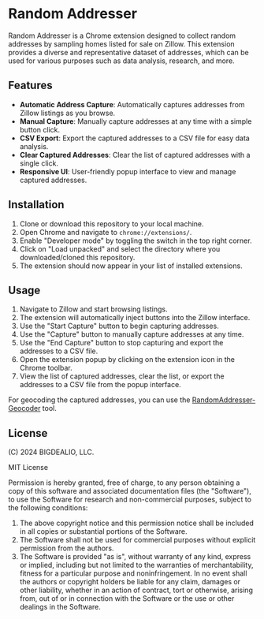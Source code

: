 # Random Addresser

Random Addresser is a Chrome extension designed to collect random addresses by sampling homes listed for sale on Zillow. This extension provides a diverse and representative dataset of addresses, which can be used for various purposes such as data analysis, research, and more.

## Features

- **Automatic Address Capture**: Automatically captures addresses from Zillow listings as you browse.
- **Manual Capture**: Manually capture addresses at any time with a simple button click.
- **CSV Export**: Export the captured addresses to a CSV file for easy data analysis.
- **Clear Captured Addresses**: Clear the list of captured addresses with a single click.
- **Responsive UI**: User-friendly popup interface to view and manage captured addresses.

## Installation

1. Clone or download this repository to your local machine.
2. Open Chrome and navigate to `chrome://extensions/`.
3. Enable "Developer mode" by toggling the switch in the top right corner.
4. Click on "Load unpacked" and select the directory where you downloaded/cloned this repository.
5. The extension should now appear in your list of installed extensions.

## Usage

1. Navigate to Zillow and start browsing listings.
2. The extension will automatically inject buttons into the Zillow interface.
3. Use the "Start Capture" button to begin capturing addresses.
4. Use the "Capture" button to manually capture addresses at any time.
5. Use the "End Capture" button to stop capturing and export the addresses to a CSV file.
6. Open the extension popup by clicking on the extension icon in the Chrome toolbar.
7. View the list of captured addresses, clear the list, or export the addresses to a CSV file from the popup interface.

For geocoding the captured addresses, you can use the [RandomAddresser-Geocoder](https://github.com/jeffwray/RandomAddresser-Geocoder) tool.

## License
(C) 2024 BIGDEALIO, LLC.

MIT License

Permission is hereby granted, free of charge, to any person obtaining a copy of this software and associated documentation files (the "Software"), to use the Software for research and non-commercial purposes, subject to the following conditions:

1. The above copyright notice and this permission notice shall be included in all copies or substantial portions of the Software.
2. The Software shall not be used for commercial purposes without explicit permission from the authors.
3. The Software is provided "as is", without warranty of any kind, express or implied, including but not limited to the warranties of merchantability, fitness for a particular purpose and noninfringement. In no event shall the authors or copyright holders be liable for any claim, damages or other liability, whether in an action of contract, tort or otherwise, arising from, out of or in connection with the Software or the use or other dealings in the Software.